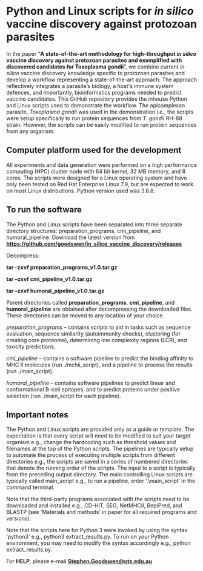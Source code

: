 # Python and Linux scripts for *in silico* vaccine discovery against protozoan parasites

In the paper “**A state-of-the-art methodology for high-throughput *in silico* vaccine discovery against protozoan parasites and exemplified with discovered candidates for Toxoplasma gondii**”, we combine current *in silico* vaccine discovery knowledge specific to protozoan parasites and develop a workflow representing a state-of-the-art approach. The approach reflectively integrates a parasite’s biology, a host's immune system defences, and importantly, bioinformatics programs needed to predict vaccine candidates. This GitHub repository provides the inhouse Python and Linux scripts used to demonstrate the workflow. The apicomplexan parasite, *Toxoplasma gondii* was used in the demonstration i.e., the scripts were setup specifically to run protein sequences from *T. gondii* RH-88 strain. However, the scripts can be easily modified to run protein sequences from any organism.

## Computer platform used for the development
All experiments and data generation were performed on a high performance computing (HPC) cluster node with 64 bit kernel, 32 MB memory, and 8 cores. The scripts were designed for a Linux operating system and have only been tested on Red Hat Enterprise Linux 7.9, but are expected to work on most Linux distributions. Python version used was 3.6.8.

## To run the software
The Python and Linux scripts have been separated into three separate directory structures: preparation_programs, cmi_pipeline, and humoral_pipeline.
Download the latest version from **https://github.com/goodswen/in_silico_vaccine_discovery/releases**

Decompress:

**tar –zxvf preparation_programs_v1.0.tar.gz**

**tar –zxvf cmi_pipeline_v1.0.tar.gz**

**tar –zxvf humoral_pipeline_v1.0.tar.gz**

Parent directories called **preparation_programs**, **cmi_pipeline**, and **humoral_pipeline** are obtained after decompressing the downloaded files. These directories can be moved to any location of your choice.

*preparation_programs* – contains scripts to aid in tasks such as sequence evaluation, sequence similarity (autoimmunity checks), clustering (for creating core proteome), determining low complexity regions (LCR), and toxicity predictions.

*cmi_pipeline* – contains a software pipeline to predict the binding affinity to MHC II molecules (run ./mchii_script), and a pipeline to process the results (run ./main_script).

*humoral_pipeline* – contains software pipelines to predict linear and conformational B-cell epitopes, and to predict proteins under positive selection (run ./main_script for each pipeline).

## Important notes
The Python and Linux scripts are provided only as a guide or template. The expectation is that every script will need to be modified to suit your target organism e.g., change the hardcoding such as threshold values and filenames at the top of the Python scripts. The pipelines are typically setup to automate the process of executing multiple scripts from different directories e.g., the scripts are saved in a series of numbered directories that denote the running order of the scripts. The input to a script is typically from the preceding output directory. The main controlling Linux scripts are typically called main_script e.g., to run a pipeline, enter ‘.\main_script’ in the command terminal.

Note that the third-party programs associated with the scripts need to be downloaded and installed e.g., CD-HIT, SEG, NetMHCII, BepiPred, and BLASTP (see ‘Materials and methods’ in paper for all required programs and versions).

Note that the scripts here for Python 3 were invoked by using the syntax ‘python3’ e.g., python3 extract_results.py. To run on your Python environment, you may need to modify the syntax accordingly e.g., python extract_results.py.

For **HELP**, please e-mail **Stephen.Goodswen@uts.edu.au**

